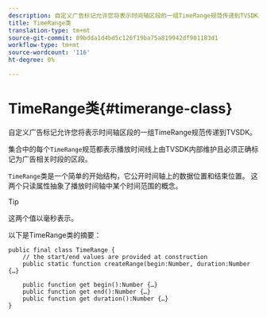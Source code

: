 ```yaml
---
description: 自定义广告标记允许您将表示时间轴区段的一组TimeRange规范传递到TVSDK。
title: TimeRange类
translation-type: tm+mt
source-git-commit: 89bdda1d4bd5c126f19ba75a819942df901183d1
workflow-type: tm+mt
source-wordcount: '116'
ht-degree: 0%

---
```



# TimeRange类{#timerange-class}

自定义广告标记允许您将表示时间轴区段的一组TimeRange规范传递到TVSDK。

<!--<a id="section_42EB6D62627A424ABA250E3246EFEFC3"></a>-->

集合中的每个`TimeRange`规范都表示播放时间线上由TVSDK内部维护且必须正确标记为广告相关时段的区段。

`TimeRange`类是一个简单的开始结构，它公开时间轴上的数据位置和结束位置。 这两个只读属性抽象了播放时间轴中某个时间范围的概念。

>[!TIP]
>
>这两个值以毫秒表示。

以下是TimeRange类的摘要：

```
public final class TimeRange {
    // the start/end values are provided at construction 
    public static function createRange(begin:Number, duration:Number {…}
 
    public function get begin():Number {…}
    public function get end():Number {…}
    public function get duration():Number {…}
}
```


